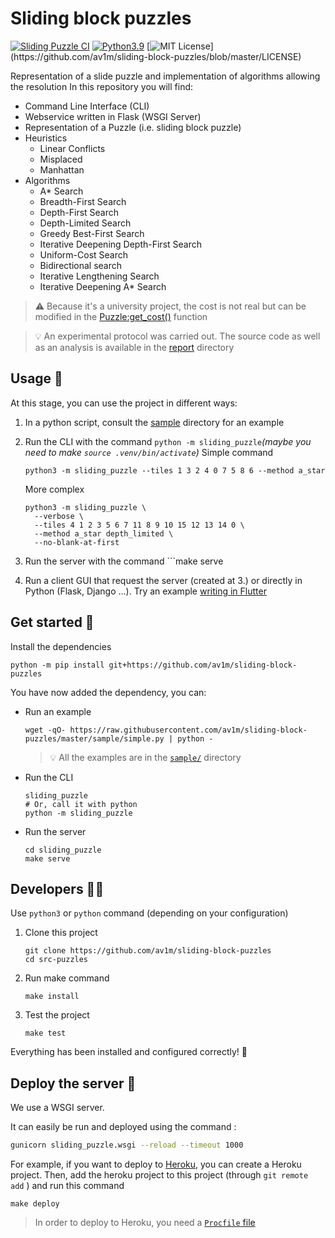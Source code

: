 # Sliding block puzzles

[![Sliding Puzzle CI](https://github.com/av1m/sliding-block-puzzles/actions/workflows/actions.yaml/badge.svg)](https://github.com/av1m/sliding-block-puzzles/actions/workflows/actions.yaml)
[![Python3.9](https://img.shields.io/badge/Python-3.9-blue)](https://docs.python.org/3/whatsnew/3.9.html)
[![MIT License](https://img.shields.io/apm/l/atomic-design-ui.svg?)](https://github.com/av1m/sliding-block-puzzles/blob/master/LICENSE)

Representation of a slide puzzle and implementation of algorithms allowing the resolution In this repository you will
find:

* Command Line Interface (CLI)
* Webservice written in Flask (WSGI Server)
* Representation of a Puzzle (i.e. sliding block puzzle)
* Heuristics
    * Linear Conflicts
    * Misplaced
    * Manhattan
* Algorithms
    * A* Search
    * Breadth-First Search
    * Depth-First Search
    * Depth-Limited Search
    * Greedy Best-First Search
    * Iterative Deepening Depth-First Search
    * Uniform-Cost Search
    * Bidirectional search
    * Iterative Lengthening Search
    * Iterative Deepening A* Search

> ⚠️ Because it's a university project, the cost is not real but can be modified in the [Puzzle:get_cost()](sliding_puzzle/representation/puzzle.py) function

> 💡 An experimental protocol was carried out. The source code as well as an analysis is available in the [report](report/) directory

## Usage 📖

At this stage, you can use the project in different ways:

1. In a python script, consult the [sample](sample/) directory for an example
2. Run the CLI with the command ```python -m sliding_puzzle```_(maybe you need to make `source .venv/bin/activate`)_
   Simple command

   ```shell
   python3 -m sliding_puzzle --tiles 1 3 2 4 0 7 5 8 6 --method a_star
   ```

   More complex

   ```shell
   python3 -m sliding_puzzle \
     --verbose \
     --tiles 4 1 2 3 5 6 7 11 8 9 10 15 12 13 14 0 \
     --method a_star depth_limited \
     --no-blank-at-first
   ```

3. Run the server with the command ```make serve

4. Run a client GUI that request the server (created at 3.) or directly in Python (Flask, Django ...). Try an
   example [writing in Flutter](https://github.com/av1m/slide_puzzle)

## Get started 🎉

Install the dependencies

```shell
python -m pip install git+https://github.com/av1m/sliding-block-puzzles
```

You have now added the dependency, you can:

* Run an example

   ```shell
   wget -qO- https://raw.githubusercontent.com/av1m/sliding-block-puzzles/master/sample/simple.py | python -
   ```

  > 💡 All the examples are in the [`sample/`](./sample/) directory

* Run the CLI

   ```shell
   sliding_puzzle
   # Or, call it with python
   python -m sliding_puzzle
   ```

* Run the server

   ```shell
   cd sliding_puzzle
   make serve
   ```

## Developers 👨‍💻

Use `python3` or `python` command (depending on your configuration)

1. Clone this project

   ```shell
   git clone https://github.com/av1m/sliding-block-puzzles
   cd src-puzzles
   ```

2. Run make command

   ```shell
   make install
   ```

3. Test the project

   ```shell
   make test
   ```

Everything has been installed and configured correctly! 🎊

## Deploy the server 🚀

We use a WSGI server.

It can easily be run and deployed using the command :

```bash
gunicorn sliding_puzzle.wsgi --reload --timeout 1000
```

For example, if you want to deploy to [Heroku](https://heroku.com), you can create a Heroku project. Then, add the
heroku project to this project (through `git remote add` ) and run this command

```shell
make deploy
```

> In order to deploy to Heroku, you need a [`Procfile` file](https://devcenter.heroku.com/articles/getting-started-with-python#define-a-procfile)

